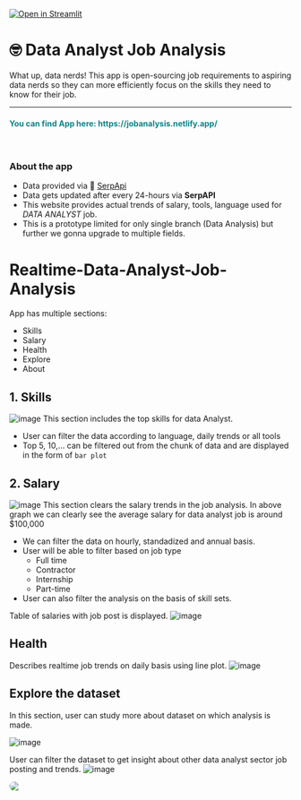 [![Open in Streamlit](https://static.streamlit.io/badges/streamlit_badge_black_white.svg)](https://jobdata.streamlit.app/)
# 🤓 Data Analyst Job Analysis
What up, data nerds! This app is open-sourcing job requirements to aspiring data nerds so they can more efficiently focus on the skills they need to know for their job. 

--- 
<span style = 'color:#0E8388;'>
  <h4 style = 'color:#0E8388;'> You can find App here: https://jobanalysis.netlify.app/ </h4> 
 
</span>
<br>

### About the app
- Data provided via 🤖 [SerpApi](https://serpapi.com/)
- Data gets  updated after every 24-hours via **SerpAPI**
- This website provides actual trends of salary, tools, language used for *DATA ANALYST* job.
- This is a prototype limited for only single branch (Data Analysis) but further we gonna upgrade to multiple fields.


# Realtime-Data-Analyst-Job-Analysis

App has multiple sections:
- Skills
- Salary
- Health
- Explore
- About

## 1. Skills
![image](https://user-images.githubusercontent.com/85128700/222881663-357003a7-5377-45fa-b756-2b144553cb3c.png)
This section includes the top skills for data Analyst. 
- User can filter the data according to language, daily trends or all tools
- Top 5, 10,... can be filtered out from the chunk of data and are displayed in the form of `bar plot`

## 2. Salary
![image](https://user-images.githubusercontent.com/85128700/222881695-7177bbd4-3671-448e-a386-6f2d7278f354.png)
This section clears the salary trends in the job analysis. In above graph we can clearly see the average salary for data analyst job is around $100,000
- We can filter the data on hourly, standadized and annual basis.
- User will be able to filter based on job type
    - Full time
    - Contractor
    - Internship
    - Part-time
- User can also filter the analysis on the basis of skill sets.

Table of salaries with job post is displayed.
![image](https://user-images.githubusercontent.com/85128700/222881705-eec19b07-15a4-4468-9cec-b480ca0fe550.png)

## Health
Describes realtime job trends on daily basis using line plot.
![image](https://user-images.githubusercontent.com/85128700/222881711-009d02ec-e486-4f80-b6b5-064728c98d9d.png)

## Explore the dataset
In this section, user can study more about dataset on which analysis is made.

![image](https://user-images.githubusercontent.com/85128700/222881721-72fc9632-2b3e-40f0-9678-daff0d966ee3.png)

User can filter the dataset to get insight about other data analyst sector job posting and trends.
![image](https://user-images.githubusercontent.com/85128700/222881727-72e7fb4a-06ed-432d-a074-26e3633c761b.png)


<img src = 'https://i.pinimg.com/originals/40/12/1a/40121a3616ecf2439a5b04d733b6f437.gif' style = 'width:auto;height:auto; display:block; margin-left:auto; margin-right:auto; border-radius:30px;'></img>

